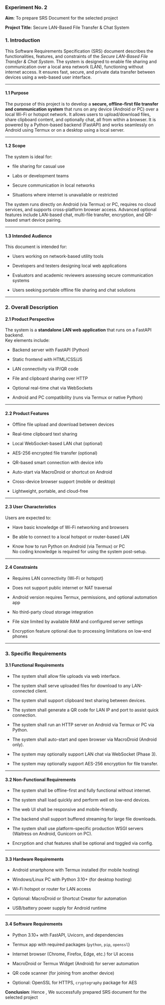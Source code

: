 ### **Experiment No. 2**

**Aim**: To prepare SRS Document for the selected project


**Project Title:** Secure LAN-Based File Transfer & Chat System
### **1. Introduction**

This Software Requirements Specification (SRS) document describes the functionalities, features, and constraints of the _Secure LAN-Based File Transfer & Chat System_. The system is designed to enable file sharing and communication over a local area network (LAN), functioning without internet access. It ensures fast, secure, and private data transfer between devices using a web-based user interface.

***

#### **1.1 Purpose**

The purpose of this project is to develop a **secure, offline-first file transfer and communication system** that runs on any device (Android or PC) over a local Wi-Fi or hotspot network. It allows users to upload/download files, share clipboard content, and optionally chat, all from within a browser. It is powered by a Python-based backend (FastAPI) and works seamlessly on Android using Termux or on a desktop using a local server.

***

#### **1.2 Scope**

The system is ideal for:

-  file sharing for casual use
    
-   Labs or development teams
    
-   Secure communication in local networks
    
-   Situations where internet is unavailable or restricted
    

The system runs directly on Android (via Termux) or PC, requires no cloud services, and supports cross-platform browser access. Advanced optional features include LAN-based chat, multi-file transfer, encryption, and QR-based smart device pairing.

***

#### **1.3 Intended Audience**

This document is intended for:

-   Users working on network-based utility tools
    
-   Developers and testers designing local web applications
    
-   Evaluators and academic reviewers assessing secure communication systems
    
-   Users seeking portable offline file sharing and chat solutions
    

***

### **2. Overall Description**

#### **2.1 Product Perspective**

The system is a **standalone LAN web application** that runs on a FastAPI backend.  
Key elements include:

-   Backend server with FastAPI (Python)
    
-   Static frontend with HTML/CSS/JS
    
-   LAN connectivity via IP/QR code
    
-   File and clipboard sharing over HTTP
    
-   Optional real-time chat via WebSockets
    
-   Android and PC compatibility (runs via Termux or native Python)
    

***

#### **2.2 Product Features**

-   Offline file upload and download between devices
    
-   Real-time clipboard text sharing
    
-   Local WebSocket-based LAN chat (optional)
    
-   AES-256 encrypted file transfer (optional)
    
-   QR-based smart connection with device info
    
-   Auto-start via MacroDroid or shortcut on Android
    
-   Cross-device browser support (mobile or desktop)
    
-   Lightweight, portable, and cloud-free
    

***

#### **2.3 User Characteristics**

Users are expected to:

-   Have basic knowledge of Wi-Fi networking and browsers
    
-   Be able to connect to a local hotspot or router-based LAN
    
-   Know how to run Python on Android (via Termux) or PC  
    No coding knowledge is required for using the system post-setup.
    

***

#### **2.4 Constraints**

-   Requires LAN connectivity (Wi-Fi or hotspot)
    
-   Does not support public internet or NAT traversal
    
-   Android version requires Termux, permissions, and optional automation app
    
-   No third-party cloud storage integration
    
-   File size limited by available RAM and configured server settings
    
-   Encryption feature optional due to processing limitations on low-end phones
    

***

### **3. Specific Requirements**

#### **3.1 Functional Requirements**

-   The system shall allow file uploads via web interface.
    
-   The system shall serve uploaded files for download to any LAN-connected client.
    
-   The system shall support clipboard text sharing between devices.
    
-   The system shall generate a QR code for LAN IP and port to assist quick connection.
    
-   The system shall run an HTTP server on Android via Termux or PC via Python.
    
-   The system shall auto-start and open browser via MacroDroid (Android only).
    
-   The system may optionally support LAN chat via WebSocket (Phase 3).
    
-   The system may optionally support AES-256 encryption for file transfer.
    

***

#### **3.2 Non-Functional Requirements**

-   The system shall be offline-first and fully functional without internet.
    
-   The system shall load quickly and perform well on low-end devices.
    
-   The web UI shall be responsive and mobile-friendly.
    
-   The backend shall support buffered streaming for large file downloads.
    
-   The system shall use platform-specific production WSGI servers (Waitress on Android, Gunicorn on PC).
    
-   Encryption and chat features shall be optional and toggled via config.
    


***

#### **3.3 Hardware Requirements**

-   Android smartphone with Termux installed (for mobile hosting)
    
-   Windows/Linux PC with Python 3.10+ (for desktop hosting)
    
-   Wi-Fi hotspot or router for LAN access
    
-   Optional: MacroDroid or Shortcut Creator for automation
    
-   USB/battery power supply for Android runtime
    

***

#### **3.4 Software Requirements**

-   Python 3.10+ with FastAPI, Uvicorn, and dependencies
    
-   Termux app with required packages (`python`, `pip`, `openssl`)
    
-   Internet browser (Chrome, Firefox, Edge, etc.) for UI access
    
-   MacroDroid or Termux Widget (Android) for server automation
    
-   QR code scanner (for joining from another device)
    
-   Optional: OpenSSL for HTTPS, `cryptography` package for AES
    

**Conclusion**: Hence , We successfully prepared SRS document for the selected project


